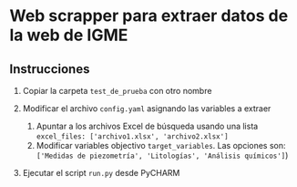 # Web scrapper para extraer datos de la web de IGME

## Instrucciones
1. Copiar la carpeta `test_de_prueba` con otro nombre
2. Modificar el archivo `config.yaml` asignando las variables a extraer
   1. Apuntar a los archivos Excel de búsqueda usando una lista `excel_files: ['archivo1.xlsx', 'archivo2.xlsx']`
   2. Modificar variables objectivo `target_variables`. Las opciones son: `['Medidas de piezometría', 'Litologías', 'Análisis químicos']`)
   
3. Ejecutar el script `run.py` desde PyCHARM